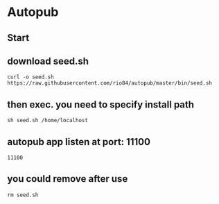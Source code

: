 # Autopub
## Start
## download seed.sh
    curl -o seed.sh https://raw.githubusercontent.com/rio84/autopub/master/bin/seed.sh
## then exec. you need to specify install path
    sh seed.sh /home/localhost
## autopub app listen at port: 11100
    11100
## you could remove after use
    rm seed.sh
